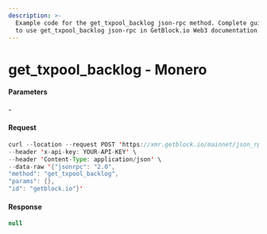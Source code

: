 ```yaml
---
description: >-
  Example code for the get_txpool_backlog json-rpc method. Сomplete guide on how
  to use get_txpool_backlog json-rpc in GetBlock.io Web3 documentation.
---
```


# get\_txpool\_backlog - Monero

#### Parameters

\-

#### Request

```java
curl --location --request POST 'https://xmr.getblock.io/mainnet/json_rpc' \ 
--header 'x-api-key: YOUR-API-KEY' \ 
--header 'Content-Type: application/json' \ 
--data-raw '{"jsonrpc": "2.0",
"method": "get_txpool_backlog",
"params": {},
"id": "getblock.io"}'
```

#### Response

```java
null
```
